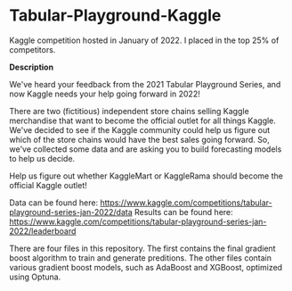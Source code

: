 # Tabular-Playground-Kaggle
Kaggle competition hosted in January of 2022. I placed in the top 25% of competitors.

**Description**

We've heard your feedback from the 2021 Tabular Playground Series, and now Kaggle needs your help going forward in 2022!

There are two (fictitious) independent store chains selling Kaggle merchandise that want to become the official outlet for all things Kaggle. We've decided to see if the Kaggle community could help us figure out which of the store chains would have the best sales going forward. So, we've collected some data and are asking you to build forecasting models to help us decide.

Help us figure out whether KaggleMart or KaggleRama should become the official Kaggle outlet!

Data can be found here: https://www.kaggle.com/competitions/tabular-playground-series-jan-2022/data
Results can be found here: https://www.kaggle.com/competitions/tabular-playground-series-jan-2022/leaderboard

There are four files in this repository. The first contains the final gradient boost algorithm to train and generate preditions. The other files contain various gradient boost models, such as AdaBoost and XGBoost, optimized using Optuna.
